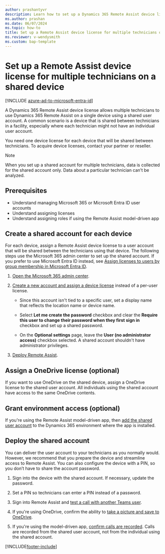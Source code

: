 ```yaml
---
author: prashantyvr
description: Learn how to set up a Dynamics 365 Remote Assist device license for multiple technicians on a single device.
ms.author: prashan
ms.date: 06/07/2024
ms.topic: how-to
title: Set up a Remote Assist device license for multiple technicians on a shared device
ms.reviewer: v-wendysmith
ms.custom: bap-template
---
```


# Set up a Remote Assist device license for multiple technicians on a shared device

[!INCLUDE [azure-ad-to-microsoft-entra-id](../includes/azure-ad-to-microsoft-entra-id.md)]

A Dynamics 365 Remote Assist device license allows multiple technicians to use Dynamics 365 Remote Assist on a single device using a shared user account. A common scenario is a device that is shared between technicians in a facility, especially where each technician might not have an individual user account.

You need one device license for each device that will be shared between technicians. To acquire device licenses, contact your partner or reseller.

> [!NOTE]
> When you set up a shared account for multiple technicians, data is collected for the shared account only. Data about a particular technician can’t be analyzed.

## Prerequisites

- Understand managing Microsoft 365 or Microsoft Entra ID user accounts
- Understand assigning licenses
- Understand assigning roles if using the Remote Assist model-driven app

## Create a shared account for each device

For each device, assign a Remote Assist device license to a user account that will be shared between the technicians using that device. The following steps use the Microsoft 365 admin center to set up the shared account. If you prefer to use Microsoft Entra ID instead, see [Assign licenses to users by group membership in Microsoft Entra ID](/entra/identity/users/licensing-groups-assign).

1. [Open the Microsoft 365 admin center](https://admin.microsoft.com/AdminPortal/Home).

1. [Create a new account and assign a device license](deploy-remote-assist.md#add-users-and-assign-licenses) instead of a per-user license.

   - Since this account isn't tied to a specific user, set a display name that reflects the location name or device name.

   - Select **Let me create the password** checkbox and clear the **Require this user to change their password when they first sign in** checkbox and set up a shared password.

   - On the **Optional settings** page, leave the **User (no administrator access)** checkbox selected. A shared account shouldn't have administrator privileges.

1. [Deploy Remote Assist](deploy-remote-assist.md#deploy-dynamics-365-remote-assist).

## Assign a OneDrive license (optional)

If you want to use OneDrive on the shared device, assign a OneDrive license to the shared user account. All individuals using the shared account have access to the same OneDrive contents.

## Grant environment access (optional)

If you're using the Remote Assist model-driven app, then [add the shared user account](asset-capture-add-users.md) to the Dynamics 365 environment where the app is installed.

## Deploy the shared account

You can deliver the user account to your technicians as you normally would. However, we recommend that you prepare the device and streamline access to Remote Assist. You can also configure the device with a PIN, so you don’t have to share the account password.

1. Sign into the device with the shared account. If necessary, update the password.

1. Set a PIN so technicians can enter a PIN instead of a password.

1. Sign into Remote Assist and [test a call with another Teams user](making-taking-calls-hololens.md).

1. If you're using OneDrive, confirm the ability to [take a picture and save to OneDrive](take-snapshot-save-booking-hololens.md).

1. If you're using the model-driven app, [confirm calls are recorded](calls-dashboard.md). Calls are recorded from the shared user account, not from the individual using the shared account.

[!INCLUDE[footer-include](../includes/footer-banner.md)]
